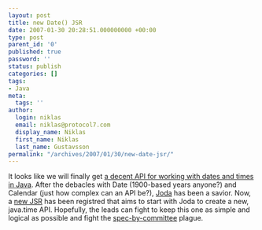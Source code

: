 ```yaml
---
layout: post
title: new Date() JSR
date: 2007-01-30 20:28:51.000000000 +00:00
type: post
parent_id: '0'
published: true
password: ''
status: publish
categories: []
tags:
- Java
meta:
  tags: ''
author:
  login: niklas
  email: niklas@protocol7.com
  display_name: Niklas
  first_name: Niklas
  last_name: Gustavsson
permalink: "/archives/2007/01/30/new-date-jsr/"
---
```

It looks like we will finally get [a decent API for working with dates and times in Java](http://jroller.com/page/scolebourne?entry=announcing_jsr_310_date_and). After the debacles with Date (1900-based years anyone?) and Calendar (just how complex can an API be?), [Joda](http://joda-time.sourceforge.net/) has been a savior. Now, a [new JSR](http://jcp.org/en/jsr/detail?id=310) has been registred that aims to start with Joda to create a new, java.time API. Hopefully, the leads can fight to keep this one as simple and logical as possible and fight the [spec-by-committee](http://jcp.org/en/jsr/detail?id=310#1) plague.

